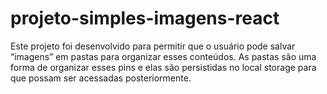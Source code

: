 # projeto-simples-imagens-react
Este projeto foi desenvolvido para permitir que o usuário pode salvar “imagens” em pastas para organizar esses conteúdos. As pastas são uma forma de organizar esses pins e elas são persistidas no local storage para que possam ser acessadas posteriormente.
